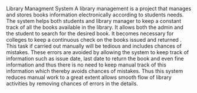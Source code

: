 Library Managment System
A  library management is a project that manages and stores books information electronically according to students needs. The system helps both students and library manager to keep a constant track of all the books available in the library. It allows both the admin and the student to search for the desired book. It becomes necessary for colleges to keep a continuous check on the books issued and returned . This task if carried out manually will be tedious and includes chances of mistakes. These errors are avoided by allowing the system to keep track of information such as issue date, last date to return the book and even fine information and thus there is no need to keep manual track of this information which thereby avoids chances of mistakes.
Thus this system reduces manual work to a great extent allows smooth flow of library activities by removing chances of errors in the details.
